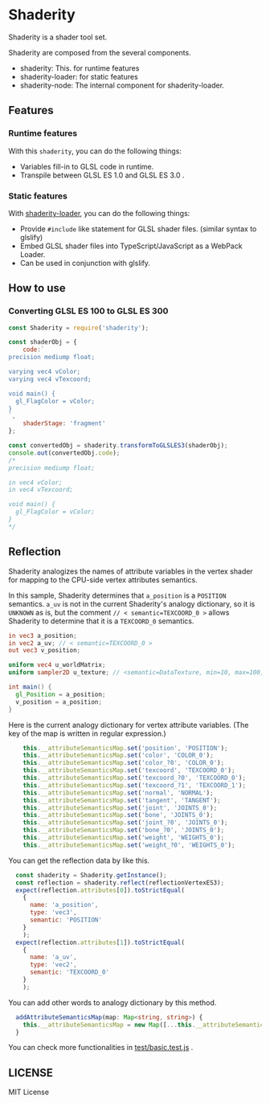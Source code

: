 # Shaderity

Shaderity is a shader tool set.

Shaderity are composed from the several components.

- shaderity: This. for runtime features
- shaderity-loader: for static features
- shaderity-node: The internal component for shaderity-loader.

## Features

### Runtime features

With this `shaderity`, you can do the following things:

- Variables fill-in to GLSL code in runtime.
- Transpile between GLSL ES 1.0 and GLSL ES 3.0 .

### Static features

With [shaderity-loader](https://github.com/actnwit/shaderity-loader), you can do the following things:

- Provide `#include` like statement for GLSL shader files. (similar syntax to glslify)
- Embed GLSL shader files into TypeScript/JavaScript as a WebPack Loader.
- Can be used in conjunction with glslify.

## How to use

### Converting GLSL ES 100 to GLSL ES 300

```javascript
const Shaderity = require('shaderity');

const shaderObj = {
    code:`
precision mediump float;

varying vec4 vColor;
varying vec4 vTexcoord;

void main() {
  gl_FlagColor = vColor;
}
`,
    shaderStage: 'fragment'
};

const convertedObj = shaderity.transformToGLSLES3(shaderObj);
console.out(convertedObj.code);
/*
precision mediump float;

in vec4 vColor;
in vec4 vTexcoord;

void main() {
  gl_FlagColor = vColor;
}
*/
```

## Reflection

Shaderity analogizes the names of attribute variables in the vertex shader for mapping to the CPU-side vertex attributes semantics.

In this sample, Shaderity determines that `a_position` is a `POSITION` semantics. `a_uv` is not in the current Shaderity's analogy dictionary, so it is `UNKNOWN` as is, but the comment `// < semantic=TEXCOORD_0 >` allows Shaderity to determine that it is a `TEXCOORD_0` semantics. 

```glsl
in vec3 a_position;
in vec2 a_uv; // < semantic=TEXCOORD_0 >
out vec3 v_position;

uniform vec4 u_worldMatrix;
uniform sampler2D u_texture; // <semantic=DataTexture, min=10, max=100, default=>

int main() {
  gl_Position = a_position;
  v_position = a_position;
}
```

Here is the current analogy dictionary for vertex attribute variables.
(The key of the map is written in regular expression.)

```javascript
    this.__attributeSemanticsMap.set('position', 'POSITION');
    this.__attributeSemanticsMap.set('color', 'COLOR_0');
    this.__attributeSemanticsMap.set('color_?0', 'COLOR_0');
    this.__attributeSemanticsMap.set('texcoord', 'TEXCOORD_0');
    this.__attributeSemanticsMap.set('texcoord_?0', 'TEXCOORD_0');
    this.__attributeSemanticsMap.set('texcoord_?1', 'TEXCOORD_1');
    this.__attributeSemanticsMap.set('normal', 'NORMAL');
    this.__attributeSemanticsMap.set('tangent', 'TANGENT');
    this.__attributeSemanticsMap.set('joint', 'JOINTS_0');
    this.__attributeSemanticsMap.set('bone', 'JOINTS_0');
    this.__attributeSemanticsMap.set('joint_?0', 'JOINTS_0');
    this.__attributeSemanticsMap.set('bone_?0', 'JOINTS_0');
    this.__attributeSemanticsMap.set('weight', 'WEIGHTS_0');
    this.__attributeSemanticsMap.set('weight_?0', 'WEIGHTS_0');
```

You can get the reflection data by like this.

```javascript
  const shaderity = Shaderity.getInstance();
  const reflection = shaderity.reflect(reflectionVertexES3);
  expect(reflection.attributes[0]).toStrictEqual(
    {
      name: 'a_position',
      type: 'vec3',
      semantic: 'POSITION'
    }
    );
  expect(reflection.attributes[1]).toStrictEqual(
    {
      name: 'a_uv',
      type: 'vec2',
      semantic: 'TEXCOORD_0'
    }
    );
```

You can add other words to analogy dictionary by this method.

```typescript
  addAttributeSemanticsMap(map: Map<string, string>) {
    this.__attributeSemanticsMap = new Map([...this.__attributeSemanticsMap, ...map]);
  }
```

You can check more functionalities in [test/basic.test.js](./test/basic.test.js) .

## LICENSE

MIT License
